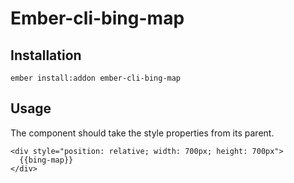 # Ember-cli-bing-map

## Installation

```
ember install:addon ember-cli-bing-map
``` 

## Usage

The component should take the style properties from its parent.

```
<div style="position: relative; width: 700px; height: 700px">
  {{bing-map}}
</div>
